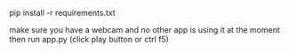 pip install -r requirements.txt

make sure you have a webcam and no other app is using it at the moment
then run app.py (click play button or ctrl f5)
